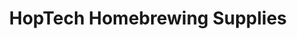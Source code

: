 ---
title: "HopTech Homebrewing Supplies"
url: /dublin/hoptech-homebrewing-supplies/
shop: brewery
---